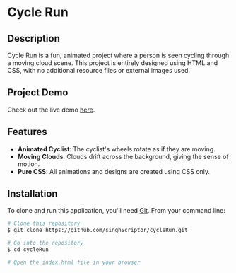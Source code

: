 # Cycle Run

## Description
Cycle Run is a fun, animated project where a person is seen cycling through a moving cloud scene. This project is entirely designed using HTML and CSS, with no additional resource files or external images used.

## Project Demo
Check out the live demo [here](https://singhscriptor.github.io/cycleRun/).

## Features
- **Animated Cyclist**: The cyclist's wheels rotate as if they are moving.
- **Moving Clouds**: Clouds drift across the background, giving the sense of motion.
- **Pure CSS**: All animations and designs are created using CSS only.

## Installation
To clone and run this application, you'll need [Git](https://git-scm.com). From your command line:

```bash
# Clone this repository
$ git clone https://github.com/singhScriptor/cycleRun.git

# Go into the repository
$ cd cycleRun

# Open the index.html file in your browser
